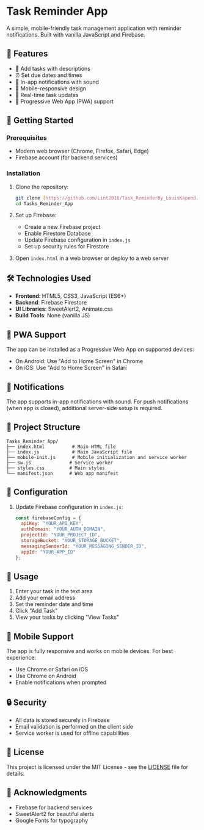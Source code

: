 # Task Reminder App

A simple, mobile-friendly task management application with reminder notifications. Built with vanilla JavaScript and Firebase.

## 🌟 Features

- 📝 Add tasks with descriptions
- ⏰ Set due dates and times
- 🔔 In-app notifications with sound
- 📱 Mobile-responsive design
- 🔄 Real-time task updates
- 🚀 Progressive Web App (PWA) support

## 🚀 Getting Started

### Prerequisites

- Modern web browser (Chrome, Firefox, Safari, Edge)
- Firebase account (for backend services)

### Installation

1. Clone the repository:
   ```bash
   git clone [https://github.com/Lint2016/Task_ReminderBy_LouisKapend.git]
   cd Tasks_Reminder_App
   ```

2. Set up Firebase:
   - Create a new Firebase project
   - Enable Firestore Database
   - Update Firebase configuration in `index.js`
   - Set up security rules for Firestore

3. Open `index.html` in a web browser or deploy to a web server

## 🛠️ Technologies Used

- **Frontend**: HTML5, CSS3, JavaScript (ES6+)
- **Backend**: Firebase Firestore
- **UI Libraries**: SweetAlert2, Animate.css
- **Build Tools**: None (vanilla JS)

## 📱 PWA Support

The app can be installed as a Progressive Web App on supported devices:
- On Android: Use "Add to Home Screen" in Chrome
- On iOS: Use "Add to Home Screen" in Safari

## 🔔 Notifications

The app supports in-app notifications with sound. For push notifications (when app is closed), additional server-side setup is required.

## 📂 Project Structure

```
Tasks_Reminder_App/
├── index.html          # Main HTML file
├── index.js            # Main JavaScript file
├── mobile-init.js      # Mobile initialization and service worker
├── sw.js              # Service worker
├── styles.css         # Main styles
└── manifest.json      # Web app manifest
```

## 🔧 Configuration

1. Update Firebase configuration in `index.js`:
   ```javascript
   const firebaseConfig = {
     apiKey: "YOUR_API_KEY",
     authDomain: "YOUR_AUTH_DOMAIN",
     projectId: "YOUR_PROJECT_ID",
     storageBucket: "YOUR_STORAGE_BUCKET",
     messagingSenderId: "YOUR_MESSAGING_SENDER_ID",
     appId: "YOUR_APP_ID"
   };
   ```

## 📝 Usage

1. Enter your task in the text area
2. Add your email address
3. Set the reminder date and time
4. Click "Add Task"
5. View your tasks by clicking "View Tasks"

## 📱 Mobile Support

The app is fully responsive and works on mobile devices. For best experience:
- Use Chrome or Safari on iOS
- Use Chrome on Android
- Enable notifications when prompted

## 🔒 Security

- All data is stored securely in Firebase
- Email validation is performed on the client side
- Service worker is used for offline capabilities

## 📄 License

This project is licensed under the MIT License - see the [LICENSE](LICENSE) file for details.

## 🙏 Acknowledgments

- Firebase for backend services
- SweetAlert2 for beautiful alerts
- Google Fonts for typography